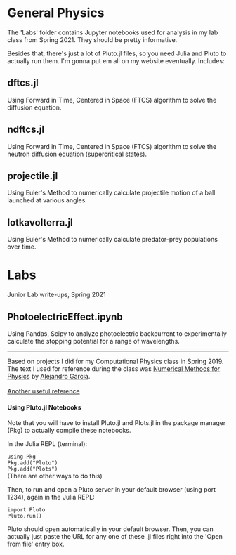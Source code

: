 # General Physics

The 'Labs' folder contains Jupyter notebooks used for analysis in my lab class from Spring 2021. They should be pretty informative.

Besides that, there's just a lot of Pluto.jl files, so you need Julia and Pluto to actually run them. I'm gonna put em all on my website eventually. Includes:

## dftcs.jl
Using Forward in Time, Centered in Space (FTCS) algorithm to solve the diffusion equation.

## ndftcs.jl
Using Forward in Time, Centered in Space (FTCS) algorithm to solve the neutron diffusion equation (supercritical states).

## projectile.jl
Using Euler's Method to numerically calculate projectile motion of a ball launched at various angles.

## lotkavolterra.jl
Using Euler's Method to numerically calculate predator-prey populations over time.

# Labs
Junior Lab write-ups, Spring 2021

## PhotoelectricEffect.ipynb
Using Pandas, Scipy to analyze photoelectric backcurrent to experimentally calculate the stopping potential for a range of wavelengths.

<hr>
Based on projects I did for my Computational Physics class in Spring 2019.
The text I used for reference during the class was <a href="https://github.com/AlejGarcia/NM4P">Numerical Methods for Physics</a> by <a href="http://www.algarcia.org/nummeth/Programs2E.html">Alejandro Garcia</a>.<br><br>
<a href="http://web.cecs.pdx.edu/~gerry/class/ME448/lecture/pdf/FTCS_slides.pdf">Another useful reference</a>

<h4>Using Pluto.jl Notebooks</h4>
Note that you will have to install Pluto.jl and Plots.jl in the package manager (Pkg) to actually compile these notebooks.

In the Julia REPL (terminal):

<code>using Pkg</code><br>
<code>Pkg.add("Pluto")</code><br>
<code>Pkg.add("Plots")</code><br>
(There are other ways to do this)

Then, to run and open a Pluto server in your default browser (using port 1234), again in the Julia REPL:

<code>import Pluto</code><br>
<code>Pluto.run()</code>

Pluto should open automatically in your default browser. Then, you can actually just paste the URL for any one of these .jl files right into the 'Open from file' entry box.
